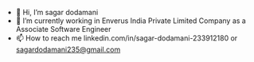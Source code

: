 - 👋 Hi, I’m sagar dodamani 
- 🌱 I’m currently working in Enverus India Private Limited Company as a Associate Software Engineer
- 📫 How to reach me linkedin.com/in/sagar-dodamani-233912180 or sagardodamani235@gmail.com

<!---
Dodamanisagar/Dodamanisagar is a ✨ special ✨ repository because its `README.md` (this file) appears on your GitHub profile.
You can click the Preview link to take a look at your changes.
--->
